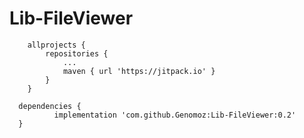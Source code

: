 # Lib-FileViewer

```
	allprojects {
		repositories {
			...
			maven { url 'https://jitpack.io' }
		}
	}
  ```
  
  ```
  	dependencies {
	        implementation 'com.github.Genomoz:Lib-FileViewer:0.2'
	}
  ```
